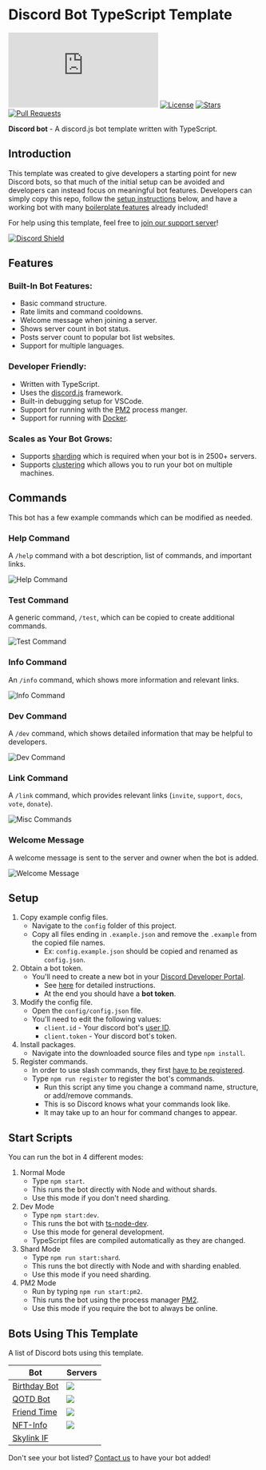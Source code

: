 # Discord Bot TypeScript Template

[![discord.js](https://img.shields.io/github/package-json/dependency-version/KevinNovak/Discord-Bot-TypeScript-Template/discord.js)](https://discord.js.org/)
[![License](https://img.shields.io/badge/license-MIT-blue)](https://opensource.org/licenses/MIT)
[![Stars](https://img.shields.io/github/stars/KevinNovak/Discord-Bot-TypeScript-Template.svg)](https://github.com/KevinNovak/Discord-Bot-TypeScript-Template/stargazers)
[![Pull Requests](https://img.shields.io/badge/Pull%20Requests-Welcome!-brightgreen)](https://github.com/KevinNovak/Discord-Bot-TypeScript-Template/pulls)

**Discord bot** - A discord.js bot template written with TypeScript.

## Introduction

This template was created to give developers a starting point for new Discord bots, so that much of the initial setup can be avoided and developers can instead focus on meaningful bot features. Developers can simply copy this repo, follow the [setup instructions](#setup) below, and have a working bot with many [boilerplate features](#features) already included!

For help using this template, feel free to [join our support server](https://discord.gg/Vyf6fEWbVr)!

[![Discord Shield](https://discord.com/api/guilds/660711235766976553/widget.png?style=shield)](https://discord.gg/Vyf6fEWbVr)

## Features

### Built-In Bot Features:

-   Basic command structure.
-   Rate limits and command cooldowns.
-   Welcome message when joining a server.
-   Shows server count in bot status.
-   Posts server count to popular bot list websites.
-   Support for multiple languages.

### Developer Friendly:

-   Written with TypeScript.
-   Uses the [discord.js](https://discord.js.org/) framework.
-   Built-in debugging setup for VSCode.
-   Support for running with the [PM2](https://pm2.keymetrics.io/) process manger.
-   Support for running with [Docker](https://www.docker.com/).

### Scales as Your Bot Grows:

-   Supports [sharding](https://discordjs.guide/sharding/) which is required when your bot is in 2500+ servers.
-   Supports [clustering](https://github.com/KevinNovak/Discord-Bot-TypeScript-Template-Master-Api) which allows you to run your bot on multiple machines.

## Commands

This bot has a few example commands which can be modified as needed.

### Help Command

A `/help` command with a bot description, list of commands, and important links.

![Help Command](https://i.imgur.com/qsxQ0fP.png)

### Test Command

A generic command, `/test`, which can be copied to create additional commands.

![Test Command](https://i.imgur.com/HxzgUO7.png)

### Info Command

An `/info` command, which shows more information and relevant links.

![Info Command](https://i.imgur.com/BQcxVFm.png)

### Dev Command

A `/dev` command, which shows detailed information that may be helpful to developers.

![Dev Command](https://i.imgur.com/KVIIVJ3.png)

### Link Command

A `/link` command, which provides relevant links (`invite`, `support`, `docs`, `vote`, `donate`).

![Misc Commands](https://i.imgur.com/FOZcKM8.png)

### Welcome Message

A welcome message is sent to the server and owner when the bot is added.

![Welcome Message](https://i.imgur.com/APzT9pp.png)

## Setup

1. Copy example config files.
    - Navigate to the `config` folder of this project.
    - Copy all files ending in `.example.json` and remove the `.example` from the copied file names.
        - Ex: `config.example.json` should be copied and renamed as `config.json`.
2. Obtain a bot token.
    - You'll need to create a new bot in your [Discord Developer Portal](https://discord.com/developers/applications/).
        - See [here](https://www.writebots.com/discord-bot-token/) for detailed instructions.
        - At the end you should have a **bot token**.
3. Modify the config file.
    - Open the `config/config.json` file.
    - You'll need to edit the following values:
        - `client.id` - Your discord bot's [user ID](https://techswift.org/2020/04/22/how-to-find-your-user-id-on-discord/).
        - `client.token` - Your discord bot's token.
4. Install packages.
    - Navigate into the downloaded source files and type `npm install`.
5. Register commands.
    - In order to use slash commands, they first [have to be registered](https://discordjs.guide/interactions/registering-slash-commands.html#registering-slash-commands).
    - Type `npm run register` to register the bot's commands.
        - Run this script any time you change a command name, structure, or add/remove commands.
        - This is so Discord knows what your commands look like.
        - It may take up to an hour for command changes to appear.

## Start Scripts

You can run the bot in 4 different modes:

1. Normal Mode
    - Type `npm start`.
    - This runs the bot directly with Node and without shards.
    - Use this mode if you don't need sharding.
2. Dev Mode
    - Type `npm start:dev`.
    - This runs the bot with [ts-node-dev](https://www.npmjs.com/package/ts-node-dev).
    - Use this mode for general development.
    - TypeScript files are compiled automatically as they are changed.
3. Shard Mode
    - Type `npm run start:shard`.
    - This runs the bot directly with Node and with sharding enabled.
    - Use this mode if you need sharding.
4. PM2 Mode
    - Run by typing `npm run start:pm2`.
    - This runs the bot using the process manager [PM2](https://pm2.keymetrics.io/).
    - Use this mode if you require the bot to always be online.

## Bots Using This Template

A list of Discord bots using this template.

| Bot                                                       | Servers                                                       |
| --------------------------------------------------------- | ------------------------------------------------------------- |
| [Birthday Bot](https://top.gg/bot/656621136808902656)     | ![](https://top.gg/api/widget/servers/656621136808902656.svg) |
| [QOTD Bot](https://top.gg/bot/713586207119900693)         | ![](https://top.gg/api/widget/servers/713586207119900693.svg) |
| [Friend Time](https://top.gg/bot/471091072546766849)      | ![](https://top.gg/api/widget/servers/471091072546766849.svg) |
| [NFT-Info](https://top.gg/bot/902249456072818708)         | ![](https://top.gg/api/widget/servers/902249456072818708.svg) |
| [Skylink IF](https://github.com/kennedy-steve/skylink-if) |                                                               |

Don't see your bot listed? [Contact us](https://discord.gg/Vyf6fEWbVr) to have your bot added!
